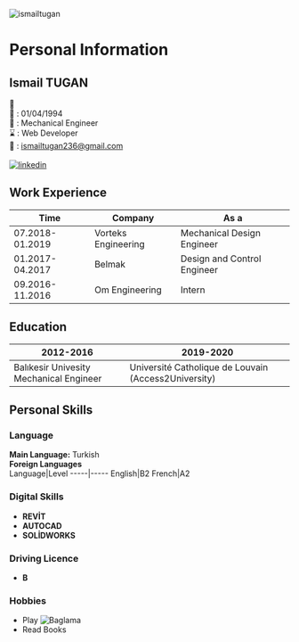![ismailtugan](https://cdn.glitch.com/14692797-bc95-4e4f-be9b-2428a63c3bec%2F11998929_485623764945314_1479378458455518860_n.jpg?v=1589474851700)
# Personal Information 
## Ismail TUGAN
 :man: <br/>
:date: : 01/04/1994 <br/>
:necktie: : Mechanical Engineer <br/>
:hourglass: : Web Developer <br/>
:e-mail: : ismailtugan236@gmail.com <br/> <br> 
[![linkedin](https://cdn3.iconfinder.com/data/icons/socialnetworking/32/linkedin.png)](https://www.linkedin.com/in/ismail-tu%C4%9Fan-b8b21018b/) <br> 

## Work Experience
Time | Company | As a
-----|-----|-----
07.2018-01.2019|Vorteks Engineering| Mechanical Design Engineer
01.2017-04.2017|Belmak|Design and Control Engineer
09.2016-11.2016|Om Engineering|Intern <br> 

## Education 
2012-2016|2019-2020
---------|---------
Balıkesir Univesity Mechanical Engineer|Université Catholique de Louvain (Access2University)

## Personal Skills 
### Language
**Main Language:** Turkish <br>
**Foreign Languages** <br>
Language|Level 
-----|-----
English|B2
French|A2 <br>
### Digital Skills
* **REVİT** <br>
* **AUTOCAD** <br>
* **SOLİDWORKS** <br>

### Driving Licence
* **B** <br>

### Hobbies
* Play ![Baglama](https://cdn.glitch.com/14692797-bc95-4e4f-be9b-2428a63c3bec%2Fba%C4%9Flama%20icon.jpg?v=1589474063099)
* Read Books